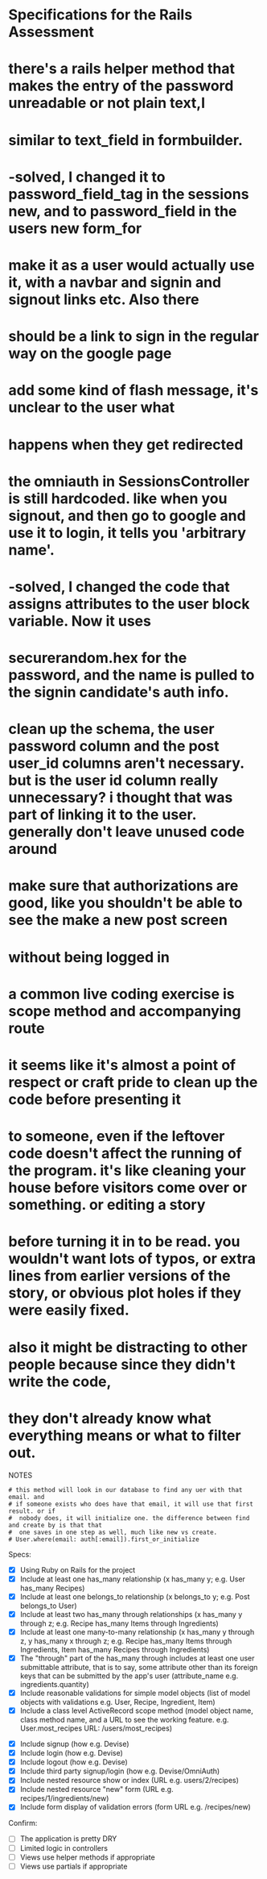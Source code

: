 # Specifications for the Rails Assessment

# there's a rails helper method that makes the entry of the password unreadable or not plain text,l
# similar to text_field in formbuilder.
# -solved, I changed it to password_field_tag in the sessions new, and to password_field in the users new form_for

# make it as a user would actually use it, with a navbar and signin and signout links etc. Also there
# should be a link to sign in the regular way on the google page

# add some kind of flash message, it's unclear to the user what
# happens when they get redirected

# the omniauth in SessionsController is still hardcoded. like when you signout, and then go to google and use it to login, it tells you 'arbitrary name'.
# -solved, I changed the code that assigns attributes to the user block variable. Now it uses
# securerandom.hex for the password, and the name is pulled to the signin candidate's auth info.

# clean up the schema, the user password column and the post user_id columns aren't necessary. but is the user id column really unnecessary? i thought that was part of linking it to the user. generally don't leave unused code around

# make sure that authorizations are good, like you shouldn't be able to see the make a new post screen
# without being logged in
<!-- posts page without being logged in, or use a user id to make a new post in the browser if you're not logged in -->
# a common live coding exercise is scope method and accompanying route

# it seems like it's almost a point of respect or craft pride to clean up the code before presenting it
# to someone, even if the leftover code doesn't affect the running of the program. it's like cleaning your house before visitors come over or something. or editing a story
# before turning it in to be read. you wouldn't want lots of typos, or extra lines from earlier versions of the story, or obvious plot holes if they were easily fixed.
# also it might be distracting to other people because since they didn't write the code,
# they don't already know what everything means or what to filter out.


NOTES

<!-- this was in the sessions controller  -->
    # this method will look in our database to find any uer with that email. and
    # if someone exists who does have that email, it will use that first result. or if
    #  nobody does, it will initialize one. the difference between find and create by is that that
    #  one saves in one step as well, much like new vs create.
    # User.where(email: auth[:email]).first_or_initialize

Specs:
- [x] Using Ruby on Rails for the project
- [x] Include at least one has_many relationship (x has_many y; e.g. User has_many Recipes)
- [x] Include at least one belongs_to relationship (x belongs_to y; e.g. Post belongs_to User)
- [x] Include at least two has_many through relationships (x has_many y through z; e.g. Recipe has_many Items through Ingredients)
- [x] Include at least one many-to-many relationship (x has_many y through z, y has_many x through z; e.g. Recipe has_many Items through Ingredients, Item has_many Recipes through Ingredients)
- [x] The "through" part of the has_many through includes at least one user submittable attribute, that is to say, some attribute other than its foreign keys that can be submitted by the app's user (attribute_name e.g. ingredients.quantity)
- [x] Include reasonable validations for simple model objects (list of model objects with validations e.g. User, Recipe, Ingredient, Item)
- [x] Include a class level ActiveRecord scope method (model object name, class method name, and a URL to see the working feature. e.g. User.most_recipes URL: /users/most_recipes)
<!-- I put a scope method in the User model, which pulls up any Users created that day  -->
- [x] Include signup (how e.g. Devise)
- [x] Include login (how e.g. Devise)
- [x] Include logout (how e.g. Devise)
- [x] Include third party signup/login (how e.g. Devise/OmniAuth)
- [x] Include nested resource show or index (URL e.g. users/2/recipes)
- [x] Include nested resource "new" form (URL e.g. recipes/1/ingredients/new)
- [x] Include form display of validation errors (form URL e.g. /recipes/new)
<!-- # even if stuff is in the posts/show for example, just put in the nested route also, for the requirements  -->
Confirm:
- [ ] The application is pretty DRY
- [ ] Limited logic in controllers
- [ ] Views use helper methods if appropriate
- [ ] Views use partials if appropriate
